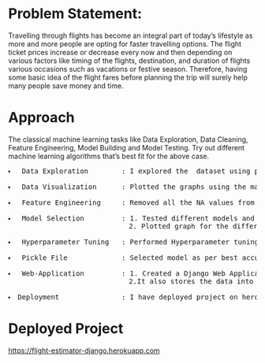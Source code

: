 # Problem Statement: #

Travelling through flights has become an integral part of today’s lifestyle as more and more people are opting for faster travelling options. The flight ticket prices increase or decrease every now and then depending on various factors like timing of the flights, destination, and duration of flights various occasions such as vacations or festive season. Therefore, having some basic idea of the flight fares before planning the trip will surely help many people save money and time.


# Approach #
The classical machine learning tasks like Data Exploration, Data Cleaning,
Feature Engineering, Model Building and Model Testing. Try out different machine
learning algorithms that’s best fit for the above case.
<pre>
<li> Data Exploration        : I explored the  dataset using pandas, numpy, matplotlib and seaborn.</li>
<li> Data Visualization      : Plotted the graphs using the matlplotib and seaborn library to get the insights.</li>
<li> Feature Engineering     : Removed all the NA values from the dataset and converted the categorial data to the desired type.</li>
<li> Model Selection         : 1. Tested different models and algrithms to check the accuracy of models. 
                             2. Plotted graph for the difference of (y_test - y_pred).</li>
<li> Hyperparameter Tuning   : Performed Hyperparameter tuning using RandomizedSearchCV.</li>
<li> Pickle File             : Selected model as per best accuracy and created pickle file using joblib .</li>
<li> Web-Application         : 1. Created a Django Web Application which takes neccessary inputs and predicts the price. 
                             2.It also stores the data into the database which can only be accessed by superuser.</li>
<li>Deployment               : I have deployed project on heroku.</li></pre>


# Deployed Project #
<a href="https://flight-estimator-django.herokuapp.com/">https://flight-estimator-django.herokuapp.com</a>
